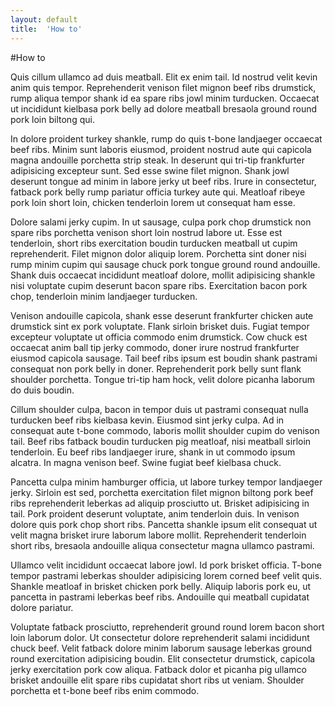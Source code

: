 ```yaml
---
layout: default
title:  'How to'
---
```


#How to 

Quis cillum ullamco ad duis meatball. Elit ex enim tail. Id nostrud velit kevin anim quis tempor. Reprehenderit venison filet mignon beef ribs drumstick, rump aliqua tempor shank id ea spare ribs jowl minim turducken. Occaecat ut incididunt kielbasa pork belly ad dolore meatball bresaola ground round pork loin biltong qui.

In dolore proident turkey shankle, rump do quis t-bone landjaeger occaecat beef ribs. Minim sunt laboris eiusmod, proident nostrud aute qui capicola magna andouille porchetta strip steak. In deserunt qui tri-tip frankfurter adipisicing excepteur sunt. Sed esse swine filet mignon. Shank jowl deserunt tongue ad minim in labore jerky ut beef ribs. Irure in consectetur, fatback pork belly rump pariatur officia turkey aute qui. Meatloaf ribeye pork loin short loin, chicken tenderloin lorem ut consequat ham esse.

Dolore salami jerky cupim. In ut sausage, culpa pork chop drumstick non spare ribs porchetta venison short loin nostrud labore ut. Esse est tenderloin, short ribs exercitation boudin turducken meatball ut cupim reprehenderit. Filet mignon dolor aliquip lorem. Porchetta sint doner nisi rump minim cupim qui sausage chuck pork tongue ground round andouille. Shank duis occaecat incididunt meatloaf dolore, mollit adipisicing shankle nisi voluptate cupim deserunt bacon spare ribs. Exercitation bacon pork chop, tenderloin minim landjaeger turducken.

Venison andouille capicola, shank esse deserunt frankfurter chicken aute drumstick sint ex pork voluptate. Flank sirloin brisket duis. Fugiat tempor excepteur voluptate ut officia commodo enim drumstick. Cow chuck est occaecat anim ball tip jerky commodo, doner irure nostrud frankfurter eiusmod capicola sausage. Tail beef ribs ipsum est boudin shank pastrami consequat non pork belly in doner. Reprehenderit pork belly sunt flank shoulder porchetta. Tongue tri-tip ham hock, velit dolore picanha laborum do duis boudin.

Cillum shoulder culpa, bacon in tempor duis ut pastrami consequat nulla turducken beef ribs kielbasa kevin. Eiusmod sint jerky culpa. Ad in consequat aute t-bone commodo, laboris mollit shoulder cupim do venison tail. Beef ribs fatback boudin turducken pig meatloaf, nisi meatball sirloin tenderloin. Eu beef ribs landjaeger irure, shank in ut commodo ipsum alcatra. In magna venison beef. Swine fugiat beef kielbasa chuck.

Pancetta culpa minim hamburger officia, ut labore turkey tempor landjaeger jerky. Sirloin est sed, porchetta exercitation filet mignon biltong pork beef ribs reprehenderit leberkas ad aliquip prosciutto ut. Brisket adipisicing in tail. Pork proident deserunt voluptate, anim tenderloin duis. In venison dolore quis pork chop short ribs. Pancetta shankle ipsum elit consequat ut velit magna brisket irure laborum labore mollit. Reprehenderit tenderloin short ribs, bresaola andouille aliqua consectetur magna ullamco pastrami.

Ullamco velit incididunt occaecat labore jowl. Id pork brisket officia. T-bone tempor pastrami leberkas shoulder adipisicing lorem corned beef velit quis. Shankle meatloaf in brisket chicken pork belly. Aliquip laboris pork eu, ut pancetta in pastrami leberkas beef ribs. Andouille qui meatball cupidatat dolore pariatur.

Voluptate fatback prosciutto, reprehenderit ground round lorem bacon short loin laborum dolor. Ut consectetur dolore reprehenderit salami incididunt chuck beef. Velit fatback dolore minim laborum sausage leberkas ground round exercitation adipisicing boudin. Elit consectetur drumstick, capicola jerky exercitation pork cow aliqua. Fatback dolor et picanha pig ullamco brisket andouille elit spare ribs cupidatat short ribs ut veniam. Shoulder porchetta et t-bone beef ribs enim commodo.


